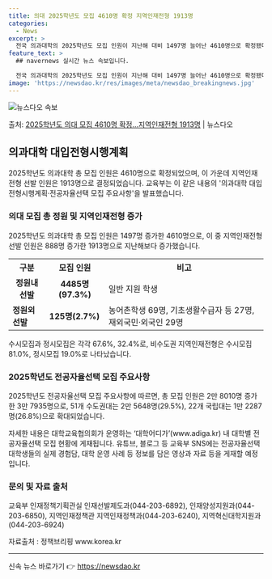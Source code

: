 ```yaml
---
title: 의대 2025학년도 모집 4610명 확정 지역인재전형 1913명
categories:
  - News
excerpt: >
  전국 의과대학의 2025학년도 모집 인원이 지난해 대비 1497명 늘어난 4610명으로 확정됐다. 의학전문대…
feature_text: >
  ## navernews 실시간 뉴스 속보입니다.

  전국 의과대학의 2025학년도 모집 인원이 지난해 대비 1497명 늘어난 4610명으로 확정됐다. 의학전문대…
image: 'https://newsdao.kr/res/images/meta/newsdao_breakingnews.jpg'
---
```


![뉴스다오 속보](https://newsdao.kr/res/images/meta/newsdao_breakingnews.jpg)

<p>출처: <a href="https://newsdao.kr/3966" rel="dofollow">2025학년도 의대 모집 4610명 확정...지역인재전형 1913명</a> | 뉴스다오</p>

<h2 data-ke-size="size26">의과대학 대입전형시행계획</h2>
<p data-ke-size="size16">2025학년도 의과대학 총 모집 인원은 4610명으로 확정되었으며, 이 가운데 지역인재전형 선발 인원은 1913명으로 결정되었습니다. 교육부는 이 같은 내용의 '의과대학 대입전형시행계획·전공자율선택 모집 주요사항'을 발표했습니다.</p>

<h3>의대 모집 총 정원 및 지역인재전형 증가</h3>
<p data-ke-size="size16">2025학년도 의과대학 총 모집 인원은 1497명 증가한 4610명으로, 이 중 지역인재전형 선발 인원은 888명 증가한 1913명으로 지난해보다 증가했습니다.</p>

<table>
  <tr>
    <th><b>구분</b></th>
    <th><b>모집 인원</b></th>
    <th><b>비고</b></th>
  </tr>
  <tr>
    <td style="text-align: center; height: 17px;"><b>정원내 선발</b></td>
    <td style="text-align: center; height: 17px;"><b>4485명(97.3%)</b></td>
    <td>일반 지원 학생</td>
  </tr>
  <tr>
    <td><b>정원외 선발</b></td>
    <td><b>125명(2.7%)</b></td>
    <td>농어촌학생 69명, 기초생활수급자 등 27명, 재외국민·외국인 29명</td>
  </tr>
</table>

<p data-ke-size="size16">수시모집과 정시모집은 각각 67.6%, 32.4%로, 비수도권 지역인재전형은 수시모집 81.0%, 정시모집 19.0%로 나타났습니다.</p>

<h3>2025학년도 전공자율선택 모집 주요사항</h3>
<p data-ke-size="size16">2025학년도 전공자율선택 모집 주요사항에 따르면, 총 모집 인원은 2만 8010명 증가한 3만 7935명으로, 51개 수도권대는 2만 5648명(29.5%), 22개 국립대는 1만 2287명(26.8%)으로 확대되었습니다.</p>

<p data-ke-size="size16">자세한 내용은 대학교육협의회가 운영하는 ‘대학어디가’(www.adiga.kr) 내 대학별 전공자율선택 모집 현황에 게재됩니다. 유튜브, 블로그 등 교육부 SNS에는 전공자율선택 대학생들의 실제 경험담, 대학 운영 사례 등 정보를 담은 영상과 자료 등을 게재할 예정입니다.</p>

<h3>문의 및 자료 출처</h3>
<p data-ke-size="size16">교육부 인재정책기획관실 인재선발제도과(044-203-6892), 인재양성지원과(044-203-6850), 지역인재정책관 지역인재정책과(044-203-6240), 지역혁신대학지원과(044-203-6924)</p>
<p data-ke-size="size16">자료출처 : 정책브리핑 www.korea.kr</p>
<hr> 

신속 뉴스 바로가기 👉 <a href="https://newsdao.kr" rel="dofollow">https://newsdao.kr</a>


